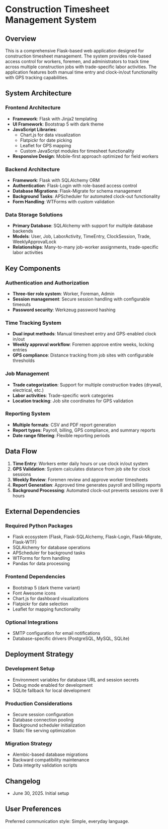 # Construction Timesheet Management System

## Overview

This is a comprehensive Flask-based web application designed for construction timesheet management. The system provides role-based access control for workers, foremen, and administrators to track time across multiple construction jobs with trade-specific labor activities. The application features both manual time entry and clock-in/out functionality with GPS tracking capabilities.

## System Architecture

### Frontend Architecture
- **Framework**: Flask with Jinja2 templating
- **UI Framework**: Bootstrap 5 with dark theme
- **JavaScript Libraries**: 
  - Chart.js for data visualization
  - Flatpickr for date picking
  - Leaflet for GPS mapping
  - Custom JavaScript modules for timesheet functionality
- **Responsive Design**: Mobile-first approach optimized for field workers

### Backend Architecture
- **Framework**: Flask with SQLAlchemy ORM
- **Authentication**: Flask-Login with role-based access control
- **Database Migrations**: Flask-Migrate for schema management
- **Background Tasks**: APScheduler for automated clock-out functionality
- **Form Handling**: WTForms with custom validation

### Data Storage Solutions
- **Primary Database**: SQLAlchemy with support for multiple database backends
- **Models**: User, Job, LaborActivity, TimeEntry, ClockSession, Trade, WeeklyApprovalLock
- **Relationships**: Many-to-many job-worker assignments, trade-specific labor activities

## Key Components

### Authentication and Authorization
- **Three-tier role system**: Worker, Foreman, Admin
- **Session management**: Secure session handling with configurable timeouts
- **Password security**: Werkzeug password hashing

### Time Tracking System
- **Dual input methods**: Manual timesheet entry and GPS-enabled clock in/out
- **Weekly approval workflow**: Foremen approve entire weeks, locking entries
- **GPS compliance**: Distance tracking from job sites with configurable thresholds

### Job Management
- **Trade categorization**: Support for multiple construction trades (drywall, electrical, etc.)
- **Labor activities**: Trade-specific work categories
- **Location tracking**: Job site coordinates for GPS validation

### Reporting System
- **Multiple formats**: CSV and PDF report generation
- **Report types**: Payroll, billing, GPS compliance, and summary reports
- **Date range filtering**: Flexible reporting periods

## Data Flow

1. **Time Entry**: Workers enter daily hours or use clock in/out system
2. **GPS Validation**: System calculates distance from job site for clock sessions
3. **Weekly Review**: Foremen review and approve worker timesheets
4. **Report Generation**: Approved time generates payroll and billing reports
5. **Background Processing**: Automated clock-out prevents sessions over 8 hours

## External Dependencies

### Required Python Packages
- Flask ecosystem (Flask, Flask-SQLAlchemy, Flask-Login, Flask-Migrate, Flask-WTF)
- SQLAlchemy for database operations
- APScheduler for background tasks
- WTForms for form handling
- Pandas for data processing

### Frontend Dependencies
- Bootstrap 5 (dark theme variant)
- Font Awesome icons
- Chart.js for dashboard visualizations
- Flatpickr for date selection
- Leaflet for mapping functionality

### Optional Integrations
- SMTP configuration for email notifications
- Database-specific drivers (PostgreSQL, MySQL, SQLite)

## Deployment Strategy

### Development Setup
- Environment variables for database URL and session secrets
- Debug mode enabled for development
- SQLite fallback for local development

### Production Considerations
- Secure session configuration
- Database connection pooling
- Background scheduler initialization
- Static file serving optimization

### Migration Strategy
- Alembic-based database migrations
- Backward compatibility maintenance
- Data integrity validation scripts

## Changelog

- June 30, 2025. Initial setup

## User Preferences

Preferred communication style: Simple, everyday language.
